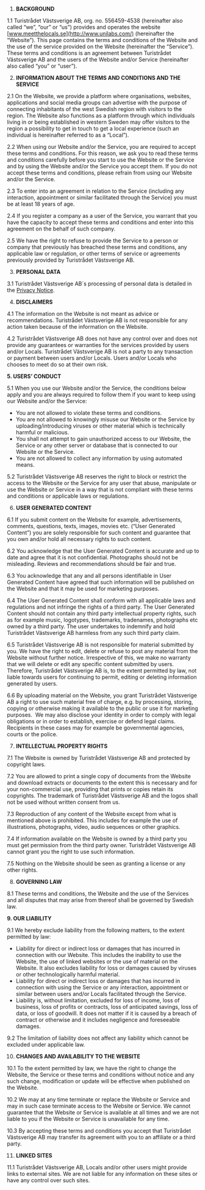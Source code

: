 1. **BACKGROUND**

1.1 Turistrådet Västsverige AB, org. no. 556459-4538 (hereinafter also called “we”, “our” or “us”) provides and operates the website [www.meetthelocals.se](http://www.unilabs.com/) (hereinafter the “Website”). This page contains the terms and conditions of the Website and the use of the service provided on the Website (hereinafter the “Service”). These terms and conditions is an agreement between Turistrådet Västsverige AB and the users of the Website and/or Service (hereinafter also called “you” or “user”).

2. **INFORMATION ABOUT THE TERMS AND CONDITIONS AND THE SERVICE**

2.1 On the Website, we provide a platform where organisations, websites, applications and social media groups can advertise with the purpose of connecting inhabitants of the west Swedish region with visitors to the region. The Website also functions as a platform through which individuals living in or being established in western Sweden may offer visitors to the region a possibility to get in touch to get a local experience (such an individual is hereinafter referred to as a “Local”).

2.2 When using our Website and/or the Service, you are required to accept these terms and conditions. For this reason, we ask you to read these terms and conditions carefully before you start to use the Website or the Service and by using the Website and/or the Service you accept them. If you do not accept these terms and conditions, please refrain from using our Website and/or the Service.

2.3 To enter into an agreement in relation to the Service (including any interaction, appointment or similar facilitated through the Service) you must be at least 18 years of age.

2.4 If you register a company as a user of the Service, you warrant that you have the capacity to accept these terms and conditions and enter into this agreement on the behalf of such company.

2.5 We have the right to refuse to provide the Service to a person or company that previously has breached these terms and conditions, any applicable law or regulation, or other terms of service or agreements previously provided by Turistrådet Västsverige AB.

3. **PERSONAL DATA**

3.1 Turistrådet Västsverige AB´s processing of personal data is detailed in the [Privacy Notice](https://meetthelocals.se/en/privacy-policy/).

4. **DISCLAIMERS**

4.1 The information on the Website is not meant as advice or recommendations. Turistrådet Västsverige AB is not responsible for any action taken because of the information on the Website.

4.2 Turistrådet Västsverige AB does not have any control over and does not provide any guarantees or warranties for the services provided by users and/or Locals. Turistrådet Västsverige AB is not a party to any transaction or payment between users and/or Locals. Users and/or Locals who chooses to meet do so at their own risk.

**5\. USERS’ CONDUCT**

5.1 When you use our Website and/or the Service, the conditions below apply and you are always required to follow them if you want to keep using our Website and/or the Service:

* You are not allowed to violate these terms and conditions.
* You are not allowed to knowingly misuse our Website or the Service by uploading/introducing viruses or other material which is technically harmful or malicious.
* You shall not attempt to gain unauthorized access to our Website, the Service or any other server or database that is connected to our Website or the Service.
* You are not allowed to collect any information by using automated means.

5.2 Turistrådet Västsverige AB reserves the right to block or restrict the access to the Website or the Service for any user that abuse, manipulate or use the Website or Service in a way that is not compliant with these terms and conditions or applicable laws or regulations.

6. **USER GENERATED CONTENT**

6.1 If you submit content on the Website for example, advertisements, comments, questions, texts, images, movies etc. (“User Generated Content”) you are solely responsible for such content and guarantee that you own and/or hold all necessary rights to such content.

6.2 You acknowledge that the User Generated Content is accurate and up to date and agree that it is not confidential. Photographs should not be misleading. Reviews and recommendations should be fair and true.

6.3 You acknowledge that any and all persons identifiable in User Generated Content have agreed that such information will be published on the Website and that it may be used for marketing purposes.

6.4 The User Generated Content shall conform with all applicable laws and regulations and not infringe the rights of a third party. The User Generated Content should not contain any third party intellectual property rights, such as for example music, logotypes, trademarks, tradenames, photographs etc owned by a third party. The user undertakes to indemnify and hold Turistrådet Västsverige AB harmless from any such third party claim.

6.5 Turistrådet Västsverige AB is not responsible for material submitted by you. We have the right to edit, delete or refuse to post any material from the Website without further notice. Irrespective of this, we make no warranty that we will delete or edit any specific content submitted by users. Therefore, Turistrådet Västsverige AB is, to the extent permitted by law, not liable towards users for continuing to permit, editing or deleting information generated by users.

6.6 By uploading material on the Website, you grant Turistrådet Västsverige AB a right to use such material free of charge, e.g. by processing, storing, copying or otherwise making it available to the public or use it for marketing purposes.  We may also disclose your identity in order to comply with legal obligations or in order to establish, exercise or defend legal claims. Recipients in these cases may for example be governmental agencies, courts or the police.

7. **INTELLECTUAL PROPERTY RIGHTS**

7.1 The Website is owned by Turistrådet Västsverige AB and protected by copyright laws.

7.2 You are allowed to print a single copy of documents from the Website and download extracts or documents to the extent this is necessary and for your non-commercial use, providing that prints or copies retain its copyrights. The trademark of Turistrådet Västsverige AB and the logos shall not be used without written consent from us.

7.3 Reproduction of any content of the Website except from what is mentioned above is prohibited. This includes for example the use of illustrations, photographs, video, audio sequences or other graphics.

7.4 If information available on the Website is owned by a third party you must get permission from the third party owner. Turistrådet Västsverige AB cannot grant you the right to use such information.

7.5 Nothing on the Website should be seen as granting a license or any other rights.

8. **GOVERNING LAW**

8.1 These terms and conditions, the Website and the use of the Services and all disputes that may arise from thereof shall be governed by Swedish law.

**9\. OUR LIABILITY**

9.1 We hereby exclude liability from the following matters, to the extent permitted by law:

* Liability for direct or indirect loss or damages that has incurred in connection with our Website. This includes the inability to use the Website, the use of linked websites or the use of material on the Website. It also excludes liability for loss or damages caused by viruses or other technologically harmful material.
* Liability for direct or indirect loss or damages that has incurred in connection with using the Service or any interaction, appointment or similar between users and/or Locals facilitated through the Service.
* Liability is, without limitation, excluded for loss of income, loss of business, loss of profits or contracts, loss of anticipated savings, loss of data, or loss of goodwill. It does not matter if it is caused by a breach of contract or otherwise and it includes negligence and foreseeable damages.

9.2 The limitation of liability does not affect any liability which cannot be excluded under applicable law.

10. **CHANGES AND AVAILABILITY TO THE WEBSITE**

10.1 To the extent permitted by law, we have the right to change the Website, the Service or these terms and conditions without notice and any such change, modification or update will be effective when published on the Website.

10.2 We may at any time terminate or replace the Website or Service and may in such case terminate access to the Website or Service. We cannot guarantee that the Website or Service is available at all times and we are not liable to you if the Website or Service is unavailable for any time.

10.3 By accepting these terms and conditions you accept that Turistrådet Västsverige AB may transfer its agreement with you to an affiliate or a third party.

11. **LINKED SITES**

11.1 Turistrådet Västsverige AB, Locals and/or other users might provide links to external sites. We are not liable for any information on these sites or have any control over such sites.